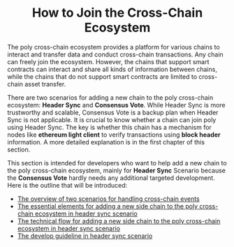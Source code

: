 <h1 align="center">How to Join the Cross-Chain Ecosystem</h1>

The poly cross-chain ecosystem provides a platform for various chains to interact and transfer data and conduct cross-chain transactions. Any chain can freely join the ecosystem. However, the chains that support smart contracts can interact and share all kinds of information between chains, while the chains that do not support smart contracts are limited to cross-chain asset transfer. 

There are two scenarios for adding a new chain to the poly cross-chain ecosystem: **Header Sync** and **Consensus Vote**. While Header Sync is more trustworthy and scalable, Consensus Vote is a backup plan when Header Sync is not applicable. It is crucial to know whether a chain can join poly using Header Sync. The key is whether this chain has a mechanism for nodes like **ethereum light client** to verify transactions using **block header** information. A more detailed explanation is in the first chapter of this section.

This section is intended for developers who want to help add a new chain to the poly cross-chain ecosystem, mainly for **Header Sync** Scenario because the **Consensus Vote** hardly needs any additional targeted development. Here is the outline that will be introduced:

- [The overview of two scenarios for handling cross-chain events](scenario.md)
- [The essential elements for adding a new side chain to the poly cross-chain ecosystem in header sync scenario](elements.md)
- [The technical flow for adding a new side chain to the poly cross-chain ecosystem in header sync scenario](steps.md)
- [The develop guideline in header sync scenario](guideline.md)





